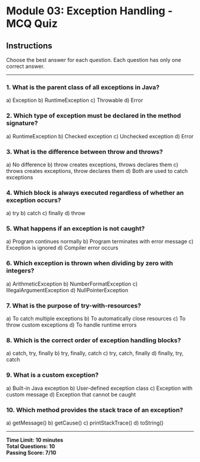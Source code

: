 # Module 03: Exception Handling - MCQ Quiz

## Instructions
Choose the best answer for each question. Each question has only one correct answer.

---

### 1. What is the parent class of all exceptions in Java?
a) Exception
b) RuntimeException
c) Throwable
d) Error

### 2. Which type of exception must be declared in the method signature?
a) RuntimeException
b) Checked exception
c) Unchecked exception
d) Error

### 3. What is the difference between throw and throws?
a) No difference
b) throw creates exceptions, throws declares them
c) throws creates exceptions, throw declares them
d) Both are used to catch exceptions

### 4. Which block is always executed regardless of whether an exception occurs?
a) try
b) catch
c) finally
d) throw

### 5. What happens if an exception is not caught?
a) Program continues normally
b) Program terminates with error message
c) Exception is ignored
d) Compiler error occurs

### 6. Which exception is thrown when dividing by zero with integers?
a) ArithmeticException
b) NumberFormatException
c) IllegalArgumentException
d) NullPointerException

### 7. What is the purpose of try-with-resources?
a) To catch multiple exceptions
b) To automatically close resources
c) To throw custom exceptions
d) To handle runtime errors

### 8. Which is the correct order of exception handling blocks?
a) catch, try, finally
b) try, finally, catch
c) try, catch, finally
d) finally, try, catch

### 9. What is a custom exception?
a) Built-in Java exception
b) User-defined exception class
c) Exception with custom message
d) Exception that cannot be caught

### 10. Which method provides the stack trace of an exception?
a) getMessage()
b) getCause()
c) printStackTrace()
d) toString()

---

**Time Limit: 10 minutes**  
**Total Questions: 10**  
**Passing Score: 7/10**
